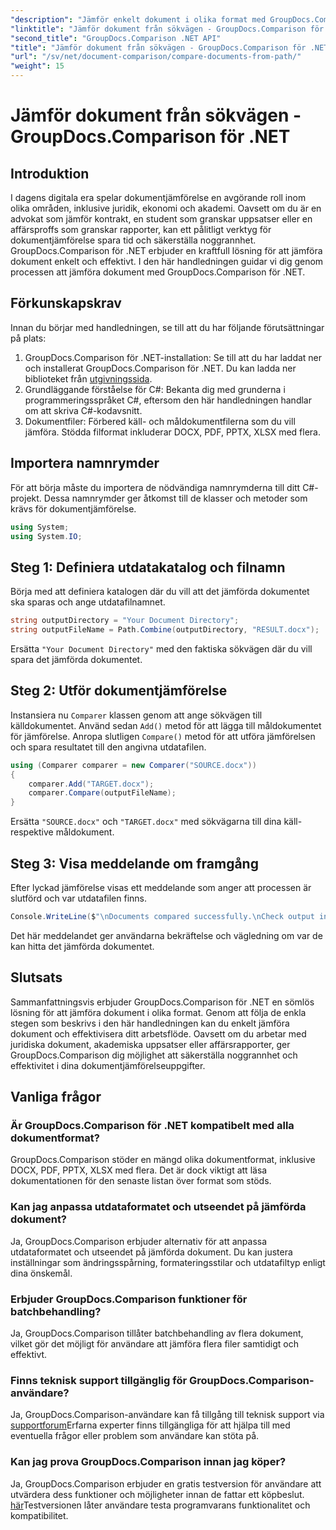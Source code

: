 ```yaml
---
"description": "Jämför enkelt dokument i olika format med GroupDocs.Comparison för .NET. Spara tid och säkerställ noggrannhet i juridiska, akademiska och affärsmässiga uppgifter."
"linktitle": "Jämför dokument från sökvägen - GroupDocs.Comparison för .NET"
"second_title": "GroupDocs.Comparison .NET API"
"title": "Jämför dokument från sökvägen - GroupDocs.Comparison för .NET"
"url": "/sv/net/document-comparison/compare-documents-from-path/"
"weight": 15
---
```


# Jämför dokument från sökvägen - GroupDocs.Comparison för .NET

## Introduktion
I dagens digitala era spelar dokumentjämförelse en avgörande roll inom olika områden, inklusive juridik, ekonomi och akademi. Oavsett om du är en advokat som jämför kontrakt, en student som granskar uppsatser eller en affärsproffs som granskar rapporter, kan ett pålitligt verktyg för dokumentjämförelse spara tid och säkerställa noggrannhet. GroupDocs.Comparison för .NET erbjuder en kraftfull lösning för att jämföra dokument enkelt och effektivt. I den här handledningen guidar vi dig genom processen att jämföra dokument med GroupDocs.Comparison för .NET.
## Förkunskapskrav
Innan du börjar med handledningen, se till att du har följande förutsättningar på plats:
1. GroupDocs.Comparison för .NET-installation: Se till att du har laddat ner och installerat GroupDocs.Comparison för .NET. Du kan ladda ner biblioteket från [utgivningssida](https://releases.groupdocs.com/comparison/net/).
2. Grundläggande förståelse för C#: Bekanta dig med grunderna i programmeringsspråket C#, eftersom den här handledningen handlar om att skriva C#-kodavsnitt.
3. Dokumentfiler: Förbered käll- och måldokumentfilerna som du vill jämföra. Stödda filformat inkluderar DOCX, PDF, PPTX, XLSX med flera.

## Importera namnrymder
För att börja måste du importera de nödvändiga namnrymderna till ditt C#-projekt. Dessa namnrymder ger åtkomst till de klasser och metoder som krävs för dokumentjämförelse.
```csharp
using System;
using System.IO;
```
## Steg 1: Definiera utdatakatalog och filnamn
Börja med att definiera katalogen där du vill att det jämförda dokumentet ska sparas och ange utdatafilnamnet.
```csharp
string outputDirectory = "Your Document Directory";
string outputFileName = Path.Combine(outputDirectory, "RESULT.docx");
```
Ersätta `"Your Document Directory"` med den faktiska sökvägen där du vill spara det jämförda dokumentet.
## Steg 2: Utför dokumentjämförelse
Instansiera nu `Comparer` klassen genom att ange sökvägen till källdokumentet. Använd sedan `Add()` metod för att lägga till måldokumentet för jämförelse. Anropa slutligen `Compare()` metod för att utföra jämförelsen och spara resultatet till den angivna utdatafilen.
```csharp
using (Comparer comparer = new Comparer("SOURCE.docx"))
{
    comparer.Add("TARGET.docx");
    comparer.Compare(outputFileName);
}
```
Ersätta `"SOURCE.docx"` och `"TARGET.docx"` med sökvägarna till dina käll- respektive måldokument.
## Steg 3: Visa meddelande om framgång
Efter lyckad jämförelse visas ett meddelande som anger att processen är slutförd och var utdatafilen finns.
```csharp
Console.WriteLine($"\nDocuments compared successfully.\nCheck output in {outputDirectory}.");
```
Det här meddelandet ger användarna bekräftelse och vägledning om var de kan hitta det jämförda dokumentet.

## Slutsats
Sammanfattningsvis erbjuder GroupDocs.Comparison för .NET en sömlös lösning för att jämföra dokument i olika format. Genom att följa de enkla stegen som beskrivs i den här handledningen kan du enkelt jämföra dokument och effektivisera ditt arbetsflöde. Oavsett om du arbetar med juridiska dokument, akademiska uppsatser eller affärsrapporter, ger GroupDocs.Comparison dig möjlighet att säkerställa noggrannhet och effektivitet i dina dokumentjämförelseuppgifter.
## Vanliga frågor
### Är GroupDocs.Comparison för .NET kompatibelt med alla dokumentformat?
GroupDocs.Comparison stöder en mängd olika dokumentformat, inklusive DOCX, PDF, PPTX, XLSX med flera. Det är dock viktigt att läsa dokumentationen för den senaste listan över format som stöds.
### Kan jag anpassa utdataformatet och utseendet på jämförda dokument?
Ja, GroupDocs.Comparison erbjuder alternativ för att anpassa utdataformatet och utseendet på jämförda dokument. Du kan justera inställningar som ändringsspårning, formateringsstilar och utdatafiltyp enligt dina önskemål.
### Erbjuder GroupDocs.Comparison funktioner för batchbehandling?
Ja, GroupDocs.Comparison tillåter batchbehandling av flera dokument, vilket gör det möjligt för användare att jämföra flera filer samtidigt och effektivt.
### Finns teknisk support tillgänglig för GroupDocs.Comparison-användare?
Ja, GroupDocs.Comparison-användare kan få tillgång till teknisk support via [supportforum](https://forum.groupdocs.com/c/comparison/12)Erfarna experter finns tillgängliga för att hjälpa till med eventuella frågor eller problem som användare kan stöta på.
### Kan jag prova GroupDocs.Comparison innan jag köper?
Ja, GroupDocs.Comparison erbjuder en gratis testversion för användare att utvärdera dess funktioner och möjligheter innan de fattar ett köpbeslut. [här](https://releases.groupdocs.com/)Testversionen låter användare testa programvarans funktionalitet och kompatibilitet.